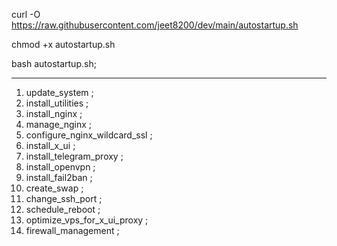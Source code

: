 curl -O https://raw.githubusercontent.com/jeet8200/dev/main/autostartup.sh

chmod +x autostartup.sh

bash autostartup.sh;

-------------------------------------
1) update_system ;
2) install_utilities ;
3) install_nginx ;
4) manage_nginx ;
5) configure_nginx_wildcard_ssl ;
6) install_x_ui ;
7) install_telegram_proxy ;
8) install_openvpn ;
9) install_fail2ban ;
10) create_swap ;
11) change_ssh_port ;
12) schedule_reboot ;
13) optimize_vps_for_x_ui_proxy ;
14) firewall_management ;

